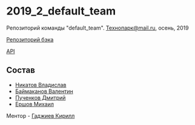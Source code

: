 # 2019_2_default_team
Репозиторий команды "default_team". Технопарк@mail.ru, осень, 2019

[Репозиторий бэка](https://github.com/go-park-mail-ru/2019_2_default_team/)

[API](https://github.com/go-park-mail-ru/2019_2_default_team/blob/dev/doc/api.md)

## Состав
- [Никатов Владислав](https://github.com/nikatov)
- [Баймаканов Валентин](https://github.com/ionnia)
- [Пученков Дмитрий](https://github.com/InNomineMortis)
- [Ершов Михаил](https://github.com/maershov)

Ментор - [Гаджиев Кирилл](https://github.com/kirBMSTU)
